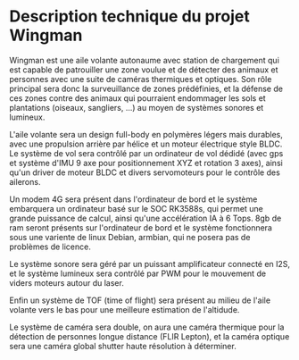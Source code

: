 # Description technique du projet Wingman

Wingman est une aile volante autonaume avec station de chargement qui est capable de patrouiller une zone voulue et de détecter des animaux et personnes avec une suite de caméras thermiques et optiques. Son rôle principal sera donc la surveuillance de zones prédéfinies, et la défense de ces zones contre des animaux qui pourraient endommager les sols et plantations (oiseaux, sangliers, ...) au moyen de systèmes sonores et lumineux.   

L'aile volante sera un design full-body en polymères légers mais durables, avec une propulsion arrière par hélice et un moteur électrique style BLDC.   
Le système de vol sera contrôlé par un ordinateur de vol dédidé (avec gps et système d'IMU 9 axe pour positionnement XYZ et rotation 3 axes), ainsi qu'un driver de moteur BLDC et divers servomoteurs pour le contrôle des ailerons.

Un modem 4G sera présent dans l'ordinateur de bord et le système embarquera un ordinateur basé sur le SOC RK3588s, qui permet une grande puissance de calcul, ainsi qu'une accélération IA à 6 Tops. 8gb de ram seront présents sur l'ordinateur de bord et le système fonctionnera sous une variente de linux Debian, armbian, qui ne posera pas de problèmes de licence.

Le système sonore sera géré par un puissant amplificateur connecté en I2S, et le système lumineux sera contrôlé par PWM pour le mouvement de viders moteurs autour du laser.

Enfin un système de TOF (time of flight) sera présent au milieu de l'aile volante vers le bas pour une meilleure estimation de l'altidude.

Le système de caméra sera double, on aura une caméra thermique pour la détection de personnes longue distance (FLIR Lepton), et la caméra optique sera une caméra global shutter haute résolution à déterminer.

